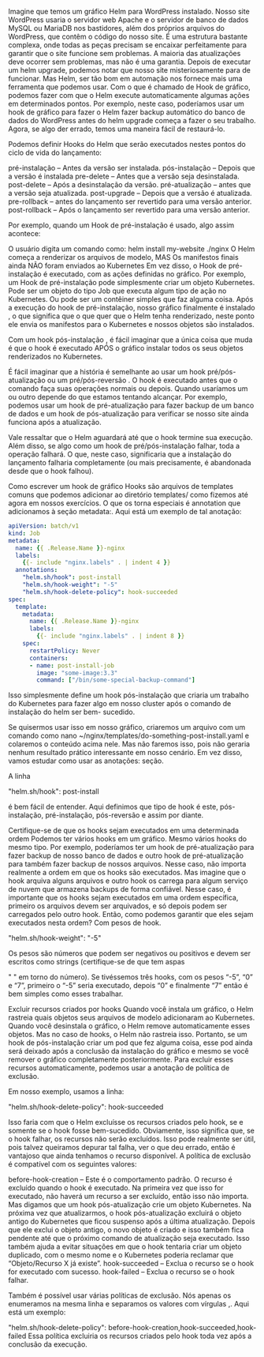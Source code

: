 Imagine que temos um gráfico Helm para WordPress instalado. Nosso site WordPress usaria o servidor web Apache e o servidor de banco de dados MySQL ou MariaDB nos bastidores, além dos próprios arquivos do WordPress, que contêm o código do nosso site. É uma estrutura bastante complexa, onde todas as peças precisam se encaixar perfeitamente para garantir que o site funcione sem problemas. A maioria das atualizações deve ocorrer sem problemas, mas não é uma garantia. Depois de executar um helm upgrade, podemos notar que nosso site misteriosamente para de funcionar. Mas Helm, ser tão bom em automação nos fornece mais uma ferramenta que podemos usar. Com o que é chamado de Hook de gráfico, podemos fazer com que o Helm execute automaticamente algumas ações em determinados pontos. Por exemplo, neste caso, poderíamos usar um hook de gráfico para fazer o Helm fazer backup automático do banco de dados do WordPress antes do helm upgrade começa a fazer o seu trabalho. Agora, se algo der errado, temos uma maneira fácil de restaurá-lo.

Podemos definir Hooks do Helm que serão executados nestes pontos do ciclo de vida do lançamento:

pré-instalação – Antes da versão ser instalada.
pós-instalação – Depois que a versão é instalada
pre-delete – Antes que a versão seja desinstalada.
post-delete – Após a desinstalação da versão.
pré-atualização – antes que a versão seja atualizada.
post-upgrade – Depois que a versão é atualizada.
pre-rollback – antes do lançamento ser revertido para uma versão anterior.
post-rollback – Após o lançamento ser revertido para uma versão anterior.

Por exemplo, quando um Hook de pré-instalação é usado, algo assim acontece:

O usuário digita um comando como: helm install my-website ./nginx
O Helm começa a renderizar os arquivos de modelo, MAS
Os manifestos finais ainda NÃO foram enviados ao Kubernetes
Em vez disso, o Hook de pré-instalação é executado, com as ações definidas no gráfico. Por exemplo, um Hook de pré-instalação pode simplesmente criar um objeto Kubernetes. Pode ser um objeto do tipo Job que executa algum tipo de ação no Kubernetes. Ou pode ser um contêiner simples que faz alguma coisa.
Após a execução do hook de pré-instalação, nosso gráfico finalmente é instalado , o que significa que o que quer que o Helm tenha renderizado, neste ponto ele envia os manifestos para o Kubernetes e nossos objetos são instalados.


Com um hook pós-instalação , é fácil imaginar que a única coisa que muda é que o hook é executado APÓS o gráfico instalar todos os seus objetos renderizados no Kubernetes.

É fácil imaginar que a história é semelhante ao usar um hook pré/pós-atualização ou um pré/pós-reversão . O hook é executado antes que o comando faça suas operações normais ou depois. Quando usaríamos um ou outro depende do que estamos tentando alcançar. Por exemplo, podemos usar um hook de pré-atualização para fazer backup de um banco de dados e um hook de pós-atualização para verificar se nosso site ainda funciona após a atualização.

Vale ressaltar que o Helm aguardará até que o hook termine sua execução. Além disso, se algo como um hook de pré/pós-instalação falhar, toda a operação falhará. O que, neste caso, significaria que a instalação do lançamento falharia completamente (ou mais precisamente, é abandonada desde que o hook falhou).

Como escrever um hook de gráfico
Hooks são arquivos de templates comuns que podemos adicionar ao diretório templates/ como fizemos até agora em nossos exercícios. O que os torna especiais é annotation que adicionamos à seção metadata:. Aqui está um exemplo de tal anotação:

```yaml
apiVersion: batch/v1
kind: Job
metadata:
  name: {{ .Release.Name }}-nginx
  labels:
    {{- include "nginx.labels" . | indent 4 }}
  annotations:
    "helm.sh/hook": post-install
    "helm.sh/hook-weight": "-5"
    "helm.sh/hook-delete-policy": hook-succeeded
spec:
  template:
    metadata:
      name: {{ .Release.Name }}-nginx
      labels:
        {{- include "nginx.labels" . | indent 8 }}
    spec:
      restartPolicy: Never
      containers:
      - name: post-install-job
        image: "some-image:3.3"
        command: ["/bin/some-special-backup-command"]
```

Isso simplesmente define um hook pós-instalação que criaria um trabalho do Kubernetes para fazer algo em nosso cluster após o comando de instalação do helm ser bem- sucedido.

Se quisermos usar isso em nosso gráfico, criaremos um arquivo com um comando como nano ~/nginx/templates/do-something-post-install.yaml e colaremos o conteúdo acima nele. Mas não faremos isso, pois não geraria nenhum resultado prático interessante em nosso cenário. Em vez disso, vamos estudar como usar as anotações: seção.

A linha

"helm.sh/hook": post-install

é bem fácil de entender. Aqui definimos que tipo de hook é este, pós-instalação, pré-instalação, pós-reversão e assim por diante.

Certifique-se de que os hooks sejam executados em uma determinada ordem
Podemos ter vários hooks em um gráfico. Mesmo vários hooks do mesmo tipo. Por exemplo, poderíamos ter um hook de pré-atualização para fazer backup de nosso banco de dados e outro hook de pré-atualização para também fazer backup de nossos arquivos. Nesse caso, não importa realmente a ordem em que os hooks são executados. Mas imagine que o hook arquiva alguns arquivos e outro hook os carrega para algum serviço de nuvem que armazena backups de forma confiável. Nesse caso, é importante que os hooks sejam executados em uma ordem específica, primeiro os arquivos devem ser arquivados, e só depois podem ser carregados pelo outro hook. Então, como podemos garantir que eles sejam executados nesta ordem? Com pesos de hook.

"helm.sh/hook-weight": "-5"

Os pesos são números que podem ser negativos ou positivos e devem ser escritos como strings (certifique-se de que tem aspas

" " em torno do número). Se tivéssemos três hooks, com os pesos “-5”, “0” e “7”, primeiro o “-5” seria executado, depois “0” e finalmente “7” então é bem simples como esses trabalhar.

Excluir recursos criados por hooks
Quando você instala um gráfico, o Helm rastreia quais objetos seus arquivos de modelo adicionaram ao Kubernetes. Quando você desinstala o gráfico, o Helm remove automaticamente esses objetos. Mas no caso de hooks, o Helm não rastreia isso. Portanto, se um hook de pós-instalação criar um pod que fez alguma coisa, esse pod ainda será deixado após a conclusão da instalação do gráfico e mesmo se você remover o gráfico completamente posteriormente. Para excluir esses recursos automaticamente, podemos usar a anotação de política de exclusão.

Em nosso exemplo, usamos a linha:

"helm.sh/hook-delete-policy": hook-succeeded

Isso faria com que o Helm excluísse os recursos criados pelo hook, se e somente se o hook fosse bem-sucedido. Obviamente, isso significa que, se o hook falhar, os recursos não serão excluídos. Isso pode realmente ser útil, pois talvez queiramos depurar tal falha, ver o que deu errado, então é vantajoso que ainda tenhamos o recurso disponível. A política de exclusão é compatível com os seguintes valores:

before-hook-creation – Este é o comportamento padrão. O recurso é excluído quando o hook é executado. Na primeira vez que isso for executado, não haverá um recurso a ser excluído, então isso não importa. Mas digamos que um hook pós-atualização crie um objeto Kubernetes. Na próxima vez que atualizarmos, o hook pós-atualização excluirá o objeto antigo do Kubernetes que ficou suspenso após a última atualização. Depois que ele exclui o objeto antigo, o novo objeto é criado e isso também fica pendente até que o próximo comando de atualização seja executado. Isso também ajuda a evitar situações em que o hook tentaria criar um objeto duplicado, com o mesmo nome e o Kubernetes poderia reclamar que “Objeto/Recurso X já existe”.
hook-succeeded – Exclua o recurso se o hook for executado com sucesso.
hook-failed – Exclua o recurso se o hook falhar.

Também é possível usar várias políticas de exclusão. Nós apenas os enumeramos na mesma linha e separamos os valores com vírgulas ,. Aqui está um exemplo:

"helm.sh/hook-delete-policy": before-hook-creation,hook-succeeded,hook-failed
Essa política excluiria os recursos criados pelo hook toda vez após a conclusão da execução.

